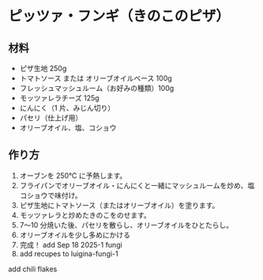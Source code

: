 # ピッツァ・フンギ（きのこのピザ）

## 材料

- ピザ生地 250g
- トマトソース または オリーブオイルベース 100g
- フレッシュマッシュルーム（お好みの種類）100g
- モッツァレラチーズ 125g
- にんにく（1 片、みじん切り）
- パセリ（仕上げ用）
- オリーブオイル、塩、コショウ

## 作り方

1. オーブンを 250℃ に予熱します。
2. フライパンでオリーブオイル・にんにくと一緒にマッシュルームを炒め、塩コショウで味付け。
3. ピザ生地にトマトソース（またはオリーブオイル）を塗ります。
4. モッツァレラと炒めたきのこをのせます。
5. 7〜10 分焼いた後、パセリを散らし、オリーブオイルをひとたらし。
6. オリーブオイルを少し多めにかける
7. 完成！
   add Sep 18 2025-1 fungi
8. add recupes to luigina-fungi-1

add chili flakes
